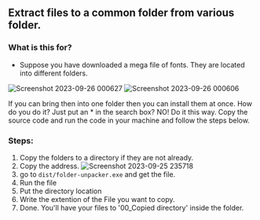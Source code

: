## Extract files to a common folder from various folder.

### What is this for?
- Suppose you have downloaded a mega file of fonts. They are located into different folders.

  
![Screenshot 2023-09-26 000627](https://github.com/404mahdi/files-extractor-from-folder/assets/119351159/86a522a9-e36d-4928-9f48-e168971bd7a7)
![Screenshot 2023-09-26 000606](https://github.com/404mahdi/files-extractor-from-folder/assets/119351159/db43e3e7-cc4e-4cd2-baaa-8dd4a3ddc660)


If you can bring then into one folder then you can install them at once. How do you do it? Just put an * in the search box? NO! Do it this way. Copy the source code and run the code in your machine and follow the steps below.

### Steps:

1. Copy the folders to a directory if they are not already.
2. Copy the address.
![Screenshot 2023-09-25 235718](https://github.com/404mahdi/files-extractor-from-folder/assets/119351159/b7289647-17bc-4285-96dc-9fd98dc9dfff)
3. go to 
`
dist/folder-unpacker.exe
`
and get the file.
4. Run the file
5. Put the directory location
6. Write the extention of the File you want to copy.
7. Done. You'll have your files to '00_Copied directory' inside the folder. 
